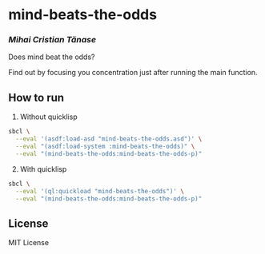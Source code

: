 # mind-beats-the-odds
### _Mihai Cristian Tănase_

Does mind beat the odds?

Find out by focusing you concentration just after running the main function.

## How to run

1. Without quicklisp
```sh
sbcl \
  --eval '(asdf:load-asd "mind-beats-the-odds.asd")' \
  --eval "(asdf:load-system :mind-beats-the-odds)" \
  --eval "(mind-beats-the-odds:mind-beats-the-odds-p)"
```

2. With quicklisp
```sh
sbcl \
  --eval '(ql:quickload "mind-beats-the-odds")' \
  --eval "(mind-beats-the-odds:mind-beats-the-odds-p)"
```

## License

MIT License

